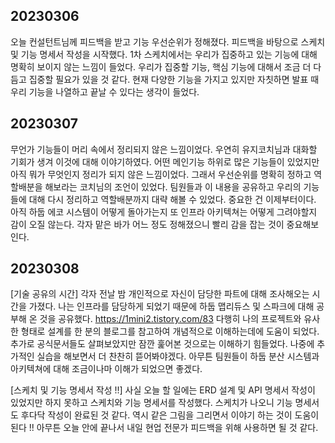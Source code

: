 ## 20230306
오늘 컨설턴트님께 피드백을 받고 기능 우선순위가 정해졌다. 피드백을 바탕으로 스케치 및 기능 명세서 작성을 시작했다. 1차 스케치에서는 우리가 집중하고 있는 기능에 대해 명확히 보이지 않는 느낌이 들었다. 우리가 집중할  기능, 핵심 기능에 대해서 조금 더 다듬고 집중할 필요가 있을 것 같다. 현재 다양한 기능을 가지고 있지만 자칫하면 발표 때 우리 기능을 나열하고 끝날 수 있다는 생각이 들었다.

## 20230307
무언가 기능들이 머리 속에서 정리되지 않은 느낌이었다. 우연히 유지코치님과 대화할 기회가 생겨 이것에 대해 이야기하였다. 어떤 메인기능 하위로 많은 기능들이 있었지만 아직 뭐가 무엇인지 정리가 되지 않은 느낌이었다. 그래서 우선순위를 명확히 정하고 역할배분을 해보라는 코치님의 조언이 있었다. 팀원들과 이 내용을 공유하고 우리의 기능들에 대해 다시 정리하고 역할배분까지 대략 해볼 수 있었다. 중요한 건 이제부터이다. 아직 하둡 에코 시스템이 어떻게 돌아가는지 또 인프라 아키텍쳐는 어떻게 그려야할지 감이 오질 않는다. 각자 맡은 바가 어느 정도 정해졌으니 빨리 감을 잡는 것이 중요해보인다.

## 20230308
[기술 공유의 시간]
각자 전날 밤 개인적으로 자신이 담당한 파트에 대해 조사해오는 시간을 가졌다. 나는 인프라를 담당하게 되었기 때문에 하둡 맵리듀스 및 스파크에 대해 공부해 온 것을 공유했다. https://1mini2.tistory.com/83 다행히 나의 프로젝트와 유사한 형태로 설계를 한 분의 블로그를 참고하여 개념적으로 이해하는데에 도움이 되었다. 추가로 공식문서들도 살펴보았지만 잠깐 훑어본 것으로는 이해하기 힘들었다. 나중에 추가적인 실습을 해보면서 더 찬찬히 뜯어봐야겠다. 아무튼 팀원들이 하둡 분산 시스템과 아키텍쳐에 대해 조금이나마 이해가 되었으면 좋겠다.

[스케치 및 기능 명세서 작성 !!]
사실 오늘 할 일에는 ERD 설계 및 API 명세서 작성이 있었지만 하지 못하고 스케치와 기능 명세서를 작성했다. 스케치가 나오니 기능 명세서도 후다닥 작성이 완료된 것 같다. 역시 같은 그림을 그리면서 이야기 하는 것이 도움이 된다 !! 아무튼 오늘 안에 끝나서 내일 현업 전문가 피드백을 위해 사용하면 될 것 같다.
